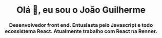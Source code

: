 <h1 align="center">Olá 👋, eu sou o João Guilherme</h1>
<h3 align="center">Desenvolvedor front end. Entusiasta pelo Javascript e todo ecossistema React. Atualmente trabalho com React na Renner.</h3>
